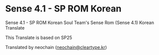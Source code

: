 Sense 4.1 - SP ROM Korean
=========

Sense 4.1 - SP ROM Korean
Soul Team's Sense Rom (Sense 4.1) Korean Translate

This Translate is based on SP25

Translated by neochain (neochain@cleartype.kr)
